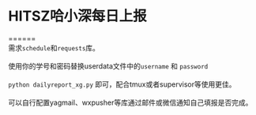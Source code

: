 # HITSZ哈小深每日上报
======
<br>
需求`schedule`和`requests`库。
<br><br>
使用你的学号和密码替换userdata文件中的`username` 和 `password`
<br><br>
`python dailyreport_xg.py` 即可，配合tmux或者supervisor等使用更佳。
<br><br>
可以自行配置yagmail、wxpusher等库通过邮件或微信通知自己填报是否完成。